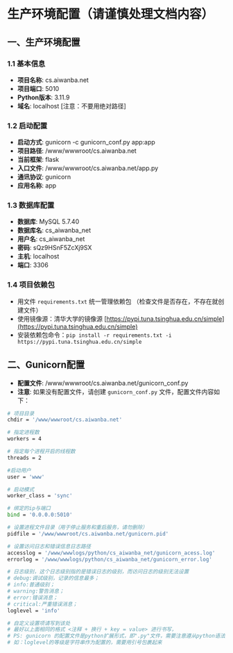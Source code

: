 # 生产环境配置（请谨慎处理文档内容）

## 一、生产环境配置

### 1.1 基本信息
- **项目名称**: cs.aiwanba.net
- **项目端口**: 5010
- **Python版本**: 3.11.9
- **域名**: localhost [注意：不要用绝对路径]

### 1.2 启动配置
- **启动方式**: gunicorn -c gunicorn_conf.py app:app
- **项目路径**: /www/wwwroot/cs.aiwanba.net
- **当前框架**: flask
- **入口文件**: /www/wwwroot/cs.aiwanba.net/app.py
- **通讯协议**: gunicorn
- **应用名称**: app

### 1.3 数据库配置
- **数据库**: MySQL 5.7.40
- **数据库名**: cs_aiwanba_net
- **用户名**: cs_aiwanba_net
- **密码**: sQz9HSnF5ZcXj9SX
- **主机**: localhost
- **端口**: 3306

### 1.4 项目依赖包
- 用文件 `requirements.txt` 统一管理依赖包 （检查文件是否存在，不存在就创建文件）
- 使用镜像源：清华大学的镜像源 [https://pypi.tuna.tsinghua.edu.cn/simple](https://pypi.tuna.tsinghua.edu.cn/simple)
- 安装依赖包命令：`pip install -r requirements.txt -i https://pypi.tuna.tsinghua.edu.cn/simple`

## 二、Gunicorn配置
- **配置文件**: /www/wwwroot/cs.aiwanba.net/gunicorn_conf.py
- **注意**: 如果没有配置文件，请创建 `gunicorn_conf.py` 文件，配置文件内容如下：

```bash
# 项目目录
chdir = '/www/wwwroot/cs.aiwanba.net'

# 指定进程数
workers = 4

# 指定每个进程开启的线程数
threads = 2

#启动用户
user = 'www'

# 启动模式
worker_class = 'sync'

# 绑定的ip与端口
bind = '0.0.0.0:5010' 

# 设置进程文件目录（用于停止服务和重启服务，请勿删除）
pidfile = '/www/wwwroot/cs.aiwanba.net/gunicorn.pid'

# 设置访问日志和错误信息日志路径
accesslog = '/www/wwwlogs/python/cs_aiwanba_net/gunicorn_acess.log'
errorlog = '/www/wwwlogs/python/cs_aiwanba_net/gunicorn_error.log'

# 日志级别，这个日志级别指的是错误日志的级别，而访问日志的级别无法设置
# debug:调试级别，记录的信息最多；
# info:普通级别；
# warning:警告消息；
# error:错误消息；
# critical:严重错误消息；
loglevel = 'info' 

# 自定义设置项请写到该处
# 最好以上面相同的格式 <注释 + 换行 + key = value> 进行书写， 
# PS: gunicorn 的配置文件是python扩展形式，即".py"文件，需要注意遵从python语法，
# 如：loglevel的等级是字符串作为配置的，需要用引号包裹起来
```
